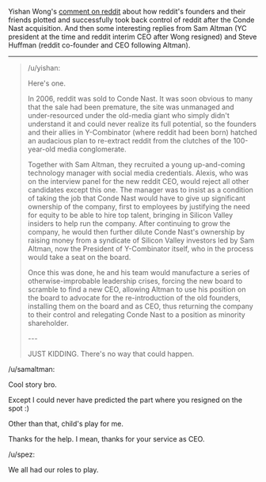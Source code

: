 Yishan Wong's [comment on reddit](https://old.reddit.com/r/AskReddit/comments/3cs78i/whats_the_best_long_con_you_ever_pulled/cszjqg2/) about how reddit's founders and their friends plotted and successfully took back control of reddit after the Conde Nast acquisition. And then some interesting replies from Sam Altman (YC president at the time and reddit interim CEO after Wong resigned) and Steve Huffman (reddit co-founder and CEO following Altman).

---


> /u/yishan:
> 
> Here's one.
> 
> In 2006, reddit was sold to Conde Nast. It was soon obvious to many that the sale had been premature, the site was unmanaged and under-resourced under the old-media giant who simply didn't understand it and could never realize its full potential, so the founders and their allies in Y-Combinator (where reddit had been born) hatched an audacious plan to re-extract reddit from the clutches of the 100-year-old media conglomerate.
> 
> Together with Sam Altman, they recruited a young up-and-coming technology manager with social media credentials. Alexis, who was on the interview panel for the new reddit CEO, would reject all other candidates except this one. The manager was to insist as a condition of taking the job that Conde Nast would have to give up significant ownership of the company, first to employees by justifying the need for equity to be able to hire top talent, bringing in Silicon Valley insiders to help run the company. After continuing to grow the company, he would then further dilute Conde Nast's ownership by raising money from a syndicate of Silicon Valley investors led by Sam Altman, now the President of Y-Combinator itself, who in the process would take a seat on the board.
> 
> Once this was done, he and his team would manufacture a series of otherwise-improbable leadership crises, forcing the new board to scramble to find a new CEO, allowing Altman to use his position on the board to advocate for the re-introduction of the old founders, installing them on the board and as CEO, thus returning the company to their control and relegating Conde Nast to a position as minority shareholder.
> 
> \---
> 
> JUST KIDDING. There's no way that could happen.

/u/samaltman:

Cool story bro.

Except I could never have predicted the part where you resigned on the spot :)

Other than that, child's play for me.

Thanks for the help. I mean, thanks for your service as CEO.

/u/spez:

We all had our roles to play.